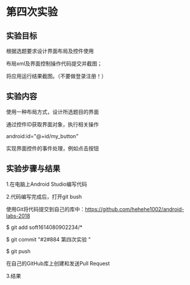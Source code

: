 # 第四次实验
## 实验目标
根据选题要求设计界面布局及控件使用

布局xml及界面控制操作代码提交并截图；

将应用运行结果截图。（不要做登录注册！）

## 实验内容
使用一种布局方式，设计所选题目的界面

通过控件ID获取界面对象，执行相关操作

android:id="@+id/my_button"

实现界面控件的事件处理，例如点击按钮

## 实验步骤与结果

1.在电脑上Android Studio编写代码

2.代码编写完成后，打开git bush

使用Git将代码提交到自己的库中：https://github.com/hehehe1002/android-labs-2018

$ git add soft1614080902234/*

$ git commit "#2#884 第四次实验 "

$ git push

在自己的GitHub库上创建和发送Pull Request

3.结果
